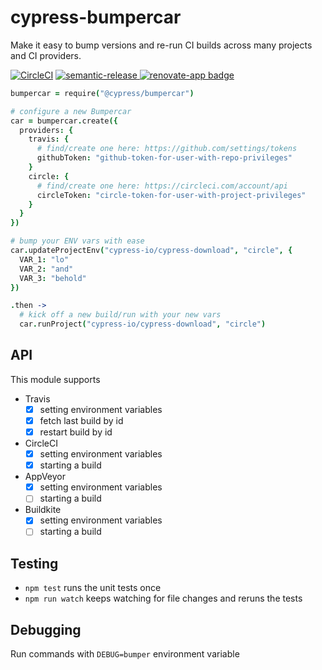# cypress-bumpercar

Make it easy to bump versions and re-run CI builds across many projects and CI providers.

[![CircleCI](https://circleci.com/gh/cypress-io/bumpercar.svg?style=svg)](https://circleci.com/gh/cypress-io/bumpercar) [![semantic-release][semantic-image] ][semantic-url] [![renovate-app badge][renovate-badge]][renovate-app]

```coffeescript
bumpercar = require("@cypress/bumpercar")

# configure a new Bumpercar
car = bumpercar.create({
  providers: {
    travis: {
      # find/create one here: https://github.com/settings/tokens
      githubToken: "github-token-for-user-with-repo-privileges"
    }
    circle: {
      # find/create one here: https://circleci.com/account/api
      circleToken: "circle-token-for-user-with-project-privileges"
    }
  }
})

# bump your ENV vars with ease
car.updateProjectEnv("cypress-io/cypress-download", "circle", {
  VAR_1: "lo"
  VAR_2: "and"
  VAR_3: "behold"
})

.then ->
  # kick off a new build/run with your new vars
  car.runProject("cypress-io/cypress-download", "circle")
```

## API

This module supports

* Travis
  - [x] setting environment variables
  - [x] fetch last build by id
  - [x] restart build by id
* CircleCI
  - [x] setting environment variables
  - [x] starting a build
* AppVeyor
  - [x] setting environment variables
  - [ ] starting a build
* Buildkite
  - [x] setting environment variables
  - [ ] starting a build

## Testing

- `npm test` runs the unit tests once
- `npm run watch` keeps watching for file changes and reruns the tests

## Debugging

Run commands with `DEBUG=bumper` environment variable

[semantic-image]: https://img.shields.io/badge/%20%20%F0%9F%93%A6%F0%9F%9A%80-semantic--release-e10079.svg
[semantic-url]: https://github.com/semantic-release/semantic-release
[renovate-badge]: https://img.shields.io/badge/renovate-app-blue.svg
[renovate-app]: https://renovateapp.com/
